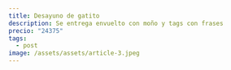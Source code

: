 ```yaml
---
title: Desayuno de gatito
description: Se entrega envuelto con moño y tags con frases
precio: "24375"
tags:
  - post
image: /assets/assets/article-3.jpeg
---
```


